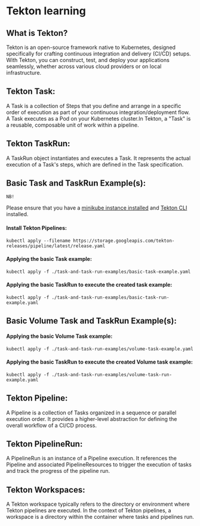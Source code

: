 # Tekton learning

## What is Tekton?

Tekton is an open-source framework native to Kubernetes, designed specifically for crafting continuous integration and delivery (CI/CD) setups. With Tekton, you can construct, test, and deploy your applications seamlessly, whether across various cloud providers or on local infrastructure.

## Tekton Task:

A Task is a collection of Steps that you define and arrange in a specific order of execution as part of your continuous integration/deployment flow. A Task executes as a Pod on your Kubernetes cluster.In Tekton, a "Task" is a reusable, composable unit of work within a pipeline.

## Tekton TaskRun:

A TaskRun object instantiates and executes a Task.
It represents the actual execution of a Task's steps, which are defined in the Task specification.

## Basic Task and TaskRun Example(s):

`NB!`

Please ensure that you have a [minikube instance installed](https://minikube.sigs.k8s.io/docs/start/) and [Tekton CLI](https://tekton.dev/docs/cli/) installed.

#### Install Tekton Pipelines:

```
kubectl apply --filename https://storage.googleapis.com/tekton-releases/pipeline/latest/release.yaml
```

#### Applying the basic Task example:

```
kubectl apply -f ./task-and-task-run-examples/basic-task-example.yaml
```

#### Applying the basic TaskRun to execute the created task example:

```
kubectl apply -f ./task-and-task-run-examples/basic-task-run-example.yaml
```

## Basic Volume Task and TaskRun Example(s):

#### Applying the basic Volume Task example:

```
kubectl apply -f ./task-and-task-run-examples/volume-task-example.yaml
```

#### Applying the basic TaskRun to execute the created Volume task example:

```
kubectl apply -f ./task-and-task-run-examples/volume-task-run-example.yaml
```

## Tekton Pipeline:

A Pipeline is a collection of Tasks organized in a sequence or parallel execution order. It provides a higher-level abstraction for defining the overall workflow of a CI/CD process.

## Tekton PipelineRun:

A PipelineRun is an instance of a Pipeline execution. It references the Pipeline and associated PipelineResources to trigger the execution of tasks and track the progress of the pipeline run.

## Tekton Workspaces:

A Tekton workspace typically refers to the directory or environment where Tekton pipelines are executed.
In the context of Tekton pipelines, a workspace is a directory within the container where tasks and pipelines run.
